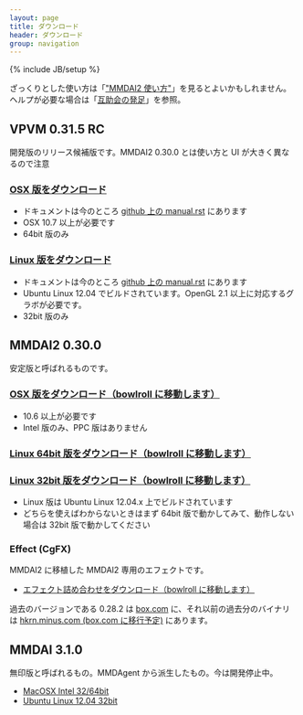 ```yaml
---
layout: page
title: ダウンロード
header: ダウンロード
group: navigation
---
```

{% include JB/setup %}

ざっくりとした使い方は「["MMDAI2 使い方"](http://ch.nicovideo.jp/MMDAI/blomaga/ar37961)」を見るとよいかもしれません。ヘルプが必要な場合は「[互助会の発足](http://ch.nicovideo.jp/MMDAI/blomaga/ar140129)」を参照。

VPVM 0.31.5 RC
--------------

開発版のリリース候補版です。MMDAI2 0.30.0 とは使い方と UI が大きく異なるので注意

### [OSX 版をダウンロード](http://www8092ui.sakura.ne.jp/projects/VPVM/binaries/VPVM-osx-0.31.5.zip)

 - ドキュメントは今のところ [github 上の manual.rst](https://github.com/hkrn/MMDAI/blob/master/VPVM/documents/manual.rst) にあります
 - OSX 10\.7 以上が必要です
 - 64bit 版のみ

### [Linux 版をダウンロード](http://www8092ui.sakura.ne.jp/projects/VPVM/binaries/VPVM-linux-0.31.5.zip)

 - ドキュメントは今のところ [github 上の manual.rst](https://github.com/hkrn/MMDAI/blob/master/VPVM/documents/manual.rst) にあります
 - Ubuntu Linux 12.04 でビルドされています。OpenGL 2.1 以上に対応するグラボが必要です。
 - 32bit 版のみ

MMDAI2 0.30.0
-------------

安定版と呼ばれるものです。

###  [OSX 版をダウンロード（bowlroll に移動します）](http://bowlroll.net/up/dl2185)

 - 10\.6 以上が必要です
 - Intel 版のみ、PPC 版はありません

### [Linux 64bit 版をダウンロード（bowlroll に移動します）](http://bowlroll.net/up/dl6204)
### [Linux 32bit 版をダウンロード（bowlroll に移動します）](http://bowlroll.net/up/dl2210)

 - Linux 版は Ubuntu Linux 12.04.x 上でビルドされています
 - どちらを使えばわからないときはまず 64bit 版で動かしてみて、動作しない場合は 32bit 版で動かしてください

### Effect (CgFX)

MMDAI2 に移植した MMDAI2 専用のエフェクトです。

 - [エフェクト詰め合わせをダウンロード（bowlroll に移動します）](http://bowlroll.net/up/dl8216)

過去のバージョンである 0.28.2 は [box.com](https://www.box.com/s/pgg34l2lhau3r0xm12u8) に、それ以前の過去分のバイナリは [hkrn.minus.com (box.com に移行予定)](http://hkrn.minus.com) にあります。

MMDAI 3.1.0
-----------

無印版と呼ばれるもの。MMDAgent から派生したもの。今は開発停止中。

 - [MacOSX Intel 32/64bit](https://app.box.com/files/0/f/1212725651/1/f_10828301269)
 - [Ubuntu Linux 12.04 32bit](https://app.box.com/files/0/f/1212725651/1/f_10828080313)

